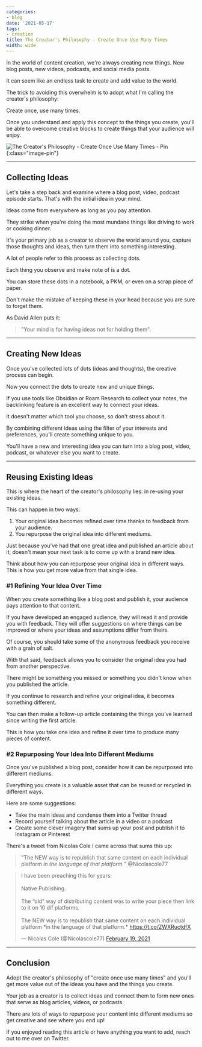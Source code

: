```yaml
---
categories:
- blog
date: '2021-05-17'
tags:
- creation
title: The Creator's Philosophy - Create Once Use Many Times
width: wide
---
```


In the world of content creation, we're always creating new things. New blog posts, new videos, podcasts, and social media posts. 

It can seem like an endless task to create and add value to the world.

The trick to avoiding this overwhelm is to adopt what I'm calling the creator's philosophy: 

Create once, use many times. 

Once you understand and apply this concept to the things you create, you'll be able to overcome creative blocks to create things that your audience will enjoy.


![The Creator's Philosophy - Create Once Use Many Times - Pin](/assets/images/2021/create-once-use-multiple-times-pin.jpg){:class="image-pin"}

---

## Collecting Ideas

Let's take a step back and examine where a blog post, video, podcast episode starts. That's with the initial idea in your mind.

Ideas come from everywhere as long as you pay attention. 

They strike when you're doing the most mundane things like driving to work or cooking dinner.

It's your primary job as a creator to observe the world around you, capture those thoughts and ideas, then turn them into something interesting.

A lot of people refer to this process as collecting dots. 

Each thing you observe and make note of is a dot.

You can store these dots in a notebook, a PKM, or even on a scrap piece of paper. 

Don't make the mistake of keeping these in your head because you are sure to forget them.

As David Allen puts it: 

> "Your mind is for having ideas not for holding them".

---

## Creating New Ideas

Once you've collected lots of dots (ideas and thoughts), the creative process can begin.

Now you connect the dots to create new and unique things.

If you use tools like Obsidian or Roam Research to collect your notes, the backlinking feature is an excellent way to connect your ideas.

It doesn't matter which tool you choose, so don't stress about it.

By combining different ideas using the filter of your interests and preferences, you'll create something unique to you.

You'll have a new and interesting idea you can turn into a blog post, video, podcast, or whatever else you want to create.

---

## Reusing Existing Ideas

This is where the heart of the creator's philosophy lies: in re-using your existing ideas.

This can happen in two ways:

1. Your original idea becomes refined over time thanks to feedback from your audience.
2. You repurpose the original idea into different mediums.

Just because you've had that one great idea and published an article about it, doesn't mean your next task is to come up with a brand new idea. 

Think about how you can repurpose your original idea in different ways. This is how you get more value from that single idea.

### #1 Refining Your Idea Over Time

When you create something like a blog post and publish it, your audience pays attention to that content.

If you have developed an engaged audience, they will read it and provide you with feedback. They will offer suggestions on where things can be improved or where your ideas and assumptions differ from theirs.

Of course, you should take some of the anonymous feedback you receive with a grain of salt. 

With that said, feedback allows you to consider the original idea you had from another perspective. 

There might be something you missed or something you didn't know when you published the article.

If you continue to research and refine your original idea, it becomes something different.

You can then make a follow-up article containing the things you've learned since writing the first article.

This is how you take one idea and refine it over time to produce many pieces of content.

### #2 Repurposing Your Idea Into Different Mediums

Once you've published a blog post, consider how it can be repurposed into different mediums. 

Everything you create is a valuable asset that can be reused or recycled in different ways.

Here are some suggestions:

- Take the main ideas and condense them into a Twitter thread
- Record yourself talking about the article in a video or a podcast
- Create some clever imagery that sums up your post and publish it to Instagram or Pinterest

There's a tweet from Nicolas Cole I came across that sums this up:

> "The NEW way is to republish that same content on each individual platform *in the language of that platform.*" @Nicolascole77

<blockquote class="twitter-tweet"><p lang="en" dir="ltr">I have been preaching this for years:<br><br>Native Publishing. <br><br>The “old” way of distributing content was to write your piece then link to it on 10 dif platforms. <br><br>The NEW way is to republish that same content on each individual platform *in the language of that platform.* <a href="https://t.co/ZWXRuctdfX">https://t.co/ZWXRuctdfX</a></p>&mdash; Nicolas Cole (@Nicolascole77) <a href="https://twitter.com/Nicolascole77/status/1362912037102264325?ref_src=twsrc%5Etfw">February 19, 2021</a></blockquote> <script async src="https://platform.twitter.com/widgets.js" charset="utf-8"></script>

---

## Conclusion

Adopt the creator's philosophy of "create once use many times" and you'll get more value out of the ideas you have and the things you create.

Your job as a creator is to collect ideas and connect them to form new ones that serve as blog articles, videos, or podcasts.

There are lots of ways to repurpose your content into different mediums so get creative and see where you end up!

If you enjoyed reading this article or have anything you want to add, reach out to me over on Twitter.